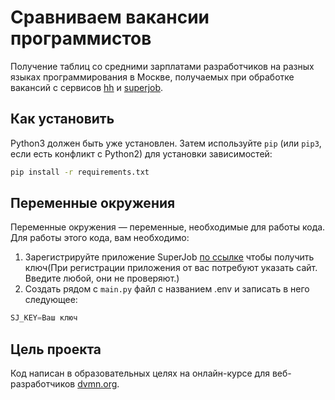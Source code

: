 # Сравниваем вакансии программистов
Получение таблиц со средними зарплатами разработчиков на разных языках программирования 
в Москве, получаемых при обработке вакансий с сервисов
[hh](https://hh.ru) и [superjob](https://www.superjob.ru).

## Как установить
Python3 должен быть уже установлен. Затем используйте `pip` (или `pip3`, если 
есть конфликт с Python2) для установки зависимостей:
```sh
pip install -r requirements.txt
```
## Переменные окружения
Переменные окружения — переменные, необходимые для работы кода.
Для работы этого кода, вам необходимо:  
1. Зарегистрируйте приложение SuperJob [по ссылке](https://api.superjob.ru/)
чтобы получить ключ(При регистрации приложения от вас потребуют указать сайт.
Введите любой, они не проверяют.)  
2. Создать рядом с `main.py` файл с названием .env и записать в него следующее:
```python
SJ_KEY=Ваш ключ 
```

## Цель проекта
Код написан в образовательных целях на онлайн-курсе для веб-разработчиков [dvmn.org](https://dvmn.org).
 
